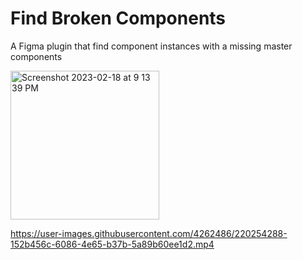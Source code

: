 # Find Broken Components
A Figma plugin that find component instances with a missing master components

<img width="238" alt="Screenshot 2023-02-18 at 9 13 39 PM" src="https://user-images.githubusercontent.com/4262486/219923556-5cca7c49-4ed8-4308-8665-541148d1d04d.png">

https://user-images.githubusercontent.com/4262486/220254288-152b456c-6086-4e65-b37b-5a89b60ee1d2.mp4
